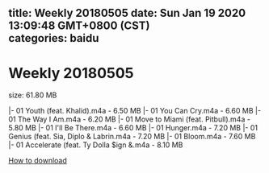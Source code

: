 
title: Weekly 20180505
date: Sun Jan 19 2020 13:09:48 GMT+0800 (CST)    
categories: baidu
---

# Weekly 20180505
size: 61.80 MB
 
 
|- 01 Youth (feat. Khalid).m4a - 6.50 MB
|- 01 You Can Cry.m4a - 6.60 MB
|- 01 The Way I Am.m4a - 6.20 MB
|- 01 Move to Miami (feat. Pitbull).m4a - 5.80 MB
|- 01 I'll Be There.m4a - 6.60 MB
|- 01 Hunger.m4a - 7.20 MB
|- 01 Genius (feat. Sia, Diplo & Labrin.m4a - 7.20 MB
|- 01 Bloom.m4a - 7.60 MB
|- 01 Accelerate (feat. Ty Dolla $ign &.m4a - 8.10 MB

[How to download](https://bpcam.bemobtrk.com/go/2ceec3aa-1ca2-46d6-b9ff-aaa5c184517c?jno=413)